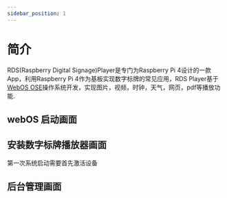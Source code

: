 ```yaml
---
sidebar_position: 1
---
```


# 简介


RDS(Raspberry Digital Signage)Player是专门为Raspberry Pi 4设计的一款App，利用Raspberry Pi 4作为基板实现数字标牌的常见应用，RDS Player基于[WebOS OSE](https://www.webosose.org/)操作系统开发，实现图片，视频，时钟，天气，网页，pdf等播放功能.


## webOS 启动画面


## 安装数字标牌播放器画面

第一次系统启动需要首先激活设备



## 后台管理画面

